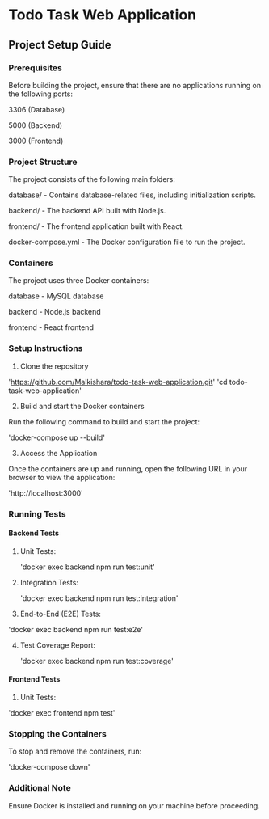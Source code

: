 # Todo Task Web Application

## Project Setup Guide

### Prerequisites

Before building the project, ensure that there are no applications running on the following ports:

3306 (Database)

5000 (Backend)

3000 (Frontend)

### Project Structure

The project consists of the following main folders:

database/ - Contains database-related files, including initialization scripts.

backend/ - The backend API built with Node.js.

frontend/ - The frontend application built with React.

docker-compose.yml - The Docker configuration file to run the project.

### Containers

The project uses three Docker containers:

database - MySQL database

backend - Node.js backend

frontend - React frontend

### Setup Instructions

1. Clone the repository
   
'https://github.com/Malkishara/todo-task-web-application.git'
'cd todo-task-web-application'

2. Build and start the Docker containers

  Run the following command to build and start the project:

  'docker-compose up --build'

3.  Access the Application

   Once the containers are up and running, open the following URL in your browser to view the application:

   'http://localhost:3000'

### Running Tests

#### Backend Tests

1. Unit Tests:

   'docker exec backend npm run test:unit'

2. Integration Tests:

   'docker exec backend npm run test:integration'

3.  End-to-End (E2E) Tests:

   'docker exec backend npm run test:e2e'

4. Test Coverage Report:

   'docker exec backend npm run test:coverage'
   
#### Frontend Tests

1. Unit Tests:

  'docker exec frontend npm test'

###  Stopping the Containers

To stop and remove the containers, run:

'docker-compose down'

  
### Additional Note

Ensure Docker is installed and running on your machine before proceeding.
